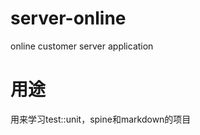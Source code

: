 server-online
=============

online customer server application

用途
====
用来学习test::unit，spine和markdown的项目
